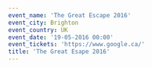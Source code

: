 ```yaml
---
event_name: 'The Great Escape 2016'
event_city: Brighton
event_country: UK
event_date: '19-05-2016 00:00'
event_tickets: 'https://www.google.ca/'
title: 'The Great Esape 2016'
---
```


